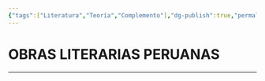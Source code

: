```yaml
---
{"tags":["Literatura","Teoría","Complemento"],"dg-publish":true,"permalink":"/13-literatura/obras/obras-peruanas/obras-peruanas/","dgPassFrontmatter":true}
---
```


# OBRAS LITERARIAS PERUANAS
---

